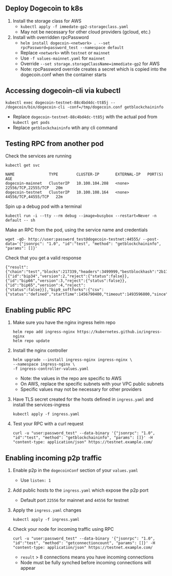 ## Deploy Dogecoin to k8s

1. Install the storage class for AWS
   - `kubectl apply -f immedate-gp2-storageclass.yaml`
   - May not be necessary for other cloud providers (gcloud, etc.)
2. Install with overridden rpcPassword
   - `helm install dogecoin-<network> . --set rpcPassword=password_test --namespace default`
   - Replace `<network>` wtih `testnet` or `mainnet`
   - Use `-f values-mainnet.yaml` for `mainnet`
   - Override `--set storage.storageClassName=immediate-gp2` for AWS
   - Note: rpcPassword override creates a secret which is copied into the dogecoin.conf when the container starts

## Accessing dogecoin-cli via kubectl

```
kubectl exec dogecoin-testnet-88c4bd4dc-tt85j -- /dogecoin/bin/dogecoin-cli -conf=/tmp/dogecoin.conf getblockchaininfo
```

- Replace `dogecoin-testnet-88c4bd4dc-tt85j` with the actual pod from `kubectl get pods`
- Replace `getblockchaininfo` wtih any cli command

## Testing RPC from another pod

Check the services are running

```
kubectl get svc
```

```
NAME               TYPE        CLUSTER-IP       EXTERNAL-IP   PORT(S)               AGE
dogecoin-mainnet   ClusterIP   10.100.104.208   <none>        22556/TCP,22555/TCP   20m
dogecoin-testnet   ClusterIP   10.100.108.164   <none>        44556/TCP,44555/TCP   22m
```

Spin up a debug pod with a terminal

```
kubectl run -i --tty --rm debug --image=busybox --restart=Never -n default -- sh
```

Make an RPC from the pod, using the service name and credentials

```
wget -qO- http://user:password_test@dogecoin-testnet:44555/ --post-data='{"jsonrpc": "1.0", "id":"test", "method": "getblockchaininfo", "params": []}'
```

Check that you get a valid response

```
{"result":{"chain":"test","blocks":217339,"headers":3499999,"bestblockhash":"2b175628405541cb5ba1f0329ff73985eab84e5bb94aaeed5b4dded130431434","difficulty":0.0002764590388906048,"mediantime":1412894572,"verificationprogress":0.04991828136432626,"initialblockdownload":true,"chainwork":"000000000000000000000000000000000000000000000000000000e216d503b2","size_on_disk":216713255,"pruned":false,"softforks":[{"id":"bip34","version":2,"reject":{"status":false}},{"id":"bip66","version":3,"reject":{"status":false}},{"id":"bip65","version":4,"reject":{"status":false}}],"bip9_softforks":{"csv":{"status":"defined","startTime":1456790400,"timeout":1493596800,"since":0}},"warnings":""},"error":null,"id":"test"}
```

## Enabling public RPC

1. Make sure you have the nginx ingress helm repo

   ```
   helm repo add ingress-nginx https://kubernetes.github.io/ingress-nginx
   helm repo update
   ```

2. Install the nginx controller

   ```
   helm upgrade --install ingress-nginx ingress-nginx \
   --namespace ingress-nginx \
   -f ingress-controller-values.yaml
   ```

   - Note: the values in the repo are specific to AWS
   - On AWS, replace the specific subnets with your VPC public subnets
   - Specific values may not be necessary for other providers

3. Have TLS secret created for the hosts defined in `ingress.yaml` and install the services-ingress

   ```
   kubectl apply -f ingress.yaml
   ```

4. Test your RPC with a curl request

   ```
   curl -u "user:password_test" --data-binary '{"jsonrpc": "1.0", "id":"test", "method": "getblockchaininfo", "params": []}' -H "content-type: application/json" https://testnet.example.com/
   ```

## Enabling incoming p2p traffic

1. Enable p2p in the `dogecoinConf` section of your `values.yaml`

   - Use `listen: 1`

2. Add public hosts to the `ingress.yaml` which expose the p2p port

   - Default port `22556` for mainnet and `44556` for testnet

3. Apply the `ingress.yaml` changes

   ```
   kubectl apply -f ingress.yaml
   ```

4. Check your node for incoming traffic using RPC

   ```
   curl -u "user:password_test" --data-binary '{"jsonrpc": "1.0", "id":"test", "method": "getconnectioncount", "params": []}' -H "content-type: application/json" https://testnet.example.com/
   ```

   - `result` > 8 connections means you have incoming connections
   - Node must be fully synched before incoming connections will appear
